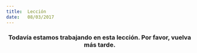 ```yaml
---
title:  Lección
date:   08/03/2017
---
```


### <center>Todavía estamos trabajando en esta lección. Por favor, vuelva más tarde.</center>